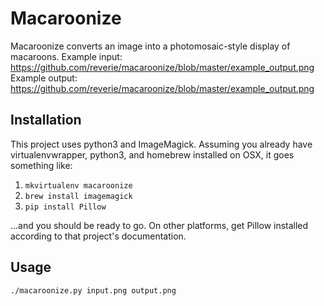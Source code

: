 # Macaroonize

Macaroonize converts an image into a photomosaic-style display of macaroons.
Example input: https://github.com/reverie/macaroonize/blob/master/example_output.png
Example output: https://github.com/reverie/macaroonize/blob/master/example_output.png

## Installation

This project uses python3 and ImageMagick. Assuming you already have virtualenvwrapper,
python3, and homebrew installed on OSX, it goes something like:

1. `mkvirtualenv macaroonize`
1. `brew install imagemagick`
1. `pip install Pillow`

...and you should be ready to go. On other platforms, get Pillow installed according 
to that project's documentation.

## Usage

`./macaroonize.py input.png output.png`
